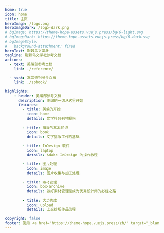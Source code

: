 ```yaml
---
home: true
icon: home
title: 主页
heroImage: /logo.png
heroImageDark: /logo-dark.png
# bgImage: https://theme-hope-assets.vuejs.press/bg/6-light.svg
# bgImageDark: https://theme-hope-assets.vuejs.press/bg/6-dark.svg
# bgImageStyle:
#   background-attachment: fixed
heroText: 荆棘鸟文学社
tagline: 荆棘鸟文学社参考文档
actions:
  - text: 美编部参考文档
    link: ./reference/

  - text: 高三特刊参考文档
    link: ./spbook/

highlights:
    - header: 美编部参考文档
      description: 美编的一切从这里开始
      features:
        - title: 美编的开始
          icon: home
          details: 文学社各刊物规格
        
        - title: 排版的基本知识
          icon: book
          details: 文字排版工作的基础
        
        - title: InDesign 软件
          icon: laptop
          details: Adobe InDesign 的操作教程

        - title: 图片处理
          icon: image
          details: 图片收集与加工处理
        
        - title: 素材管理
          icon: box-archive
          details: 做好素材管理是成为优秀设计师的必经之路
        
        - title: 大功告成
          icon: upload
          details: 上交排版作品流程

copyright: false
footer: 使用 <a href="https://theme-hope.vuejs.press/zh/" target="_blank">VuePress Theme Hope</a> 主题 | GPL-3.0 协议, 版权所有 © 2024-present szhh
---
```

